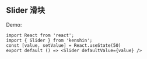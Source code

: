 ## Slider 滑块

Demo:

```tsx
import React from 'react';
import { Slider } from 'kenshin';
const [value, setValue] = React.useState(50)
export default () => <Slider defaultValue={value} />
```

<API></API>

<style>

#rate-demo .kenshin-row {
  margin-bottom: 10px;
}
#rate-demo .kenshin-button + .kenshin-rate {
  margin-left: 10px;
}
#rate-demo .kenshin-rate-group {
  margin-bottom: 20px;
}

#rate-demo .kenshin-rate__icon  + .kenshin-rate__icon {
  margin-left: 0;
}

#rate-demo .kenshin-rate__icon {
  margin-left: 5px;
}

#rate-demo .intro-block {
  overflow: hidden;
  margin: -24px;
  padding: 0;
}

#rate-demo .intro-block .block {
  padding: 30px 0;
  text-align: center;
  border-right: 1px solid #eff2f6;
  float: left;
  width: 50%;
  box-sizing: border-box;

}
#rate-demo .intro-block .block:last-child { border-bottom: none; }


#rate-demo .intro-block .demonstration {
  font-size: 14px;
  color: #8492a6;
  line-height: 44px;
}

#rate-demo .intro-block .wrapper {
  margin-right: 20px;
}

</style>
